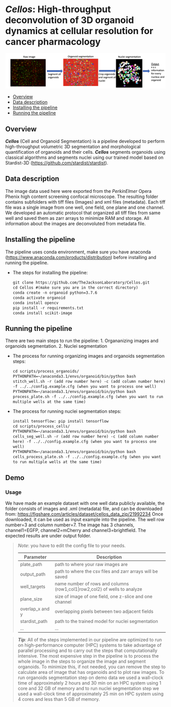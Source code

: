 # ***Cellos***: High-throughput deconvolution of 3D organoid dynamics at cellular resolution for cancer pharmacology 

<p>
    <img src="docs/pipeline.png" width="1000"/>
</p>

- [Overview](#overview)
- [Data description](#data-description)
- [Installing the pipeline](#installing-the-pipeline)
- [Running the pipeline](#running-the-pipeline)

## Overview 

***Cellos*** (Cell and Organoid Segmentation) is a pipeline developed to perform high-throughput volumetric 3D segmentation and morphological quantification of organoids and their cells. ***Cellos*** segments organoids using classical algorithms and segments nuclei using our trained model based on Stardist-3D (https://github.com/stardist/stardist). 

## Data description
The image data used here were exported from the *PerkinElmer* Opera Phenix high content screening confocal microscope. The resulting folder contains subfolders with tiff files (Images) and xml files (metadata). Each tiff file was a single image from one well, one field, one plane and one channel. We developed an automatic protocol that organized all tiff files from same well and saved them as zarr arrays to minimize RAM and storage. All information about the images are deconvoluted from metadata file. 

## Installing the pipeline
The pipeline uses conda environment, make sure you have anaconda (https://www.anaconda.com/products/distribution) before installing and running the pipeline. 
 
+ The steps for installing the pipeline:  

	  git clone https://github.com/TheJacksonLaboratory/Cellos.git
      cd Cellos #(make sure you are in the correct directory)
	  conda create -n organoid python=3.7.6
      conda activate organoid
      conda install opencv
      pip install -r requirements.txt
      conda install scikit-image

## Running the pipeline
There are two main steps to run the pipeline: 1. Organanizing images and organoids segmentation. 2. Nuclei segmentation

+ The process for running organizing images and organoids segmentation steps: 

      cd scripts/process_organoids/
      PYTHONPATH=~/anaconda3.1/envs/organoid/bin/python bash stitch_well.sh -r (add row number here) -c (add column number here) -f ../../config.example.cfg (when you want to process one well)
	  PYTHONPATH=~/anaconda3.1/envs/organoid/bin/python bash process_plate.sh -f ../../config.example.cfg (when you want to run multiple wells at the same time)

+ The process for running nuclei segmentation steps: 

      install tensorflow: pip install tensorflow
      cd scripts/process_cells/
      PYTHONPATH=~/anaconda3.1/envs/organoid/bin/python bash cells_seg_well.sh -r (add row number here) -c (add column number here) -f ../../config.example.cfg (when you want to process one well)
	  PYTHONPATH=~/anaconda3.1/envs/organoid/bin/python bash cells_process_plate.sh -f ../../config.example.cfg (when you want to run multiple wells at the same time)

## Demo

### Usage
We have made an example dataset with one well data publicly available,
the folder consists of images and .xml (metadata) file, and can be downloaded from: https://figshare.com/articles/dataset/cellos_data_zip/21992234 Once downloaded, it can be used as input example into the pipeline. The well row number=3 and column number=7. The image has 3 channels, channel1=EGFP, channel2=mCherry and channel3=brightfield. The expected results are under output folder.


> *Note*: you have to edit the config file to your needs. 
>
> | Parameter | Description | 
> |-----|-------------|
> | plate_path   | path to where your raw images are | 
> | output_path   | path to where the csv files and zarr arrays will be saved   | 
> | well_targets   | name number of rows and columns (row1,col1&#124;row2,col2) of wells to analyze   | 
> | plane_size   |  size of image of one field, one z-slice and one channel   | 
> | overlap_x and y   | overlapping pixels between two adjacent fields   | 
> | stardist_path   | path to the trained model for nuclei segmentation  | 
> | ...  | ...  | 


> ***Tip***: All of the steps implemented in our pipeline are optimized to run on high-performance computer (HPC) systems to take advantage of parallel processing and to carry out the steps that computationally intensive. The most expensive step in the pipeline is to process the whole image in the steps to organize the image and segment organoids. To minimize this, if not needed, you can remove the step to calculate area of image that has organoids and to plot raw images. To run organoids segmentation step on demo data we used a wall-clock time of approximately 2 hours and 30 min on an HPC system using 1 core and 32 GB of memory and to run nuclei segmentation step we used a wall-clock time of approximately 25 min on HPC system using 4 cores and less than 5 GB of memory. 

